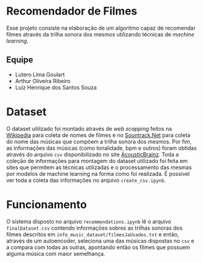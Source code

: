# Recomendador de Filmes
Esse projeto consiste na elaboração de um algoritmo capaz de recomendar filmes através da trilha sonora dos mesmos utilizando técnicas de _machine learning_.

## Equipe
* Lutero Lima Goulart
* Arthur Oliveira Ribeiro
* Luiz Henrique dos Santos Souza


# Dataset
O dataset utilizado foi montado através de _web scapping_ feitos na [Wikipedia](https://www.wikipedia.org/) para coleta de nomes de filmes e no [Sountrack.Net](www.soundtrack.net) para coleta do nome das músicas que compõem a trilha
sonora dos mesmos. Por fim, as informações das músicas (como tonalidade, bpm e outros) foram obtidas através do arquivo `csv` disponibilizado no site [AcousticBrainz](https://acousticbrainz.org/). Toda a 
coleção de informações para montagem do dataset utilizado foi feita em sites que permitem as técnicas utilizadas e o processamento das mesmas por modelos de machine learning na forma como foi realizada. 
É possível ver toda a coleta das informações no arquivo `create_csv.ipynb`.

# Funcionamento
O sistema disposto no arquivo `recommendations.ipynb` lê o arquivo `finalDataset.csv` contendo informações sobres as trilhas sonoras dos filmes descritos em `info_music_dataset/filmesJaUsados.txt` e 
então, através de um autoencoder, seleciona uma das músicas dispostas no `csv` e a compara com todas as outras, apontando então os filmes que possuem alguma música com maior semelhança.
